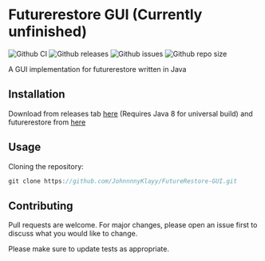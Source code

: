 # Futurerestore GUI (Currently unfinished)
![Github CI](https://img.shields.io/github/workflow/status/JohnnnnyKlayy/FutureRestore-GUI/Java%20CI%20with%20Gradle.svg)
![Github releases](https://img.shields.io/github/v/release/JohnnnnyKlayy/FutureRestore-GUI?include_prereleases.svg)
![Github issues](https://img.shields.io/github/issues/JohnnnnyKlayy/FutureRestore-GUI.svg)
![Github repo size](https://img.shields.io/github/repo-size/JohnnnnyKlayy/FutureRestore-GUI.svg)


A GUI implementation for futurerestore written in Java

## Installation

Download from releases tab [here](https://github.com/JohnnnnyKlayy/FutureRestore-GUI/releases) (Requires Java 8 for universal build) and futurerestore from [here](https://github.com/JohnnnnyKlayy/FutureRestore-GUI/releases)


## Usage

Cloning the repository:

```java
git clone https://github.com/JohnnnnyKlayy/FutureRestore-GUI.git
```

## Contributing
Pull requests are welcome. For major changes, please open an issue first to discuss what you would like to change.

Please make sure to update tests as appropriate.
